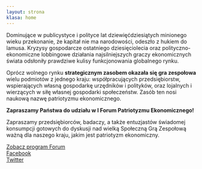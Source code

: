 ```yaml
---
layout: strona
klasa: home
---
```


<span class="dropcap">D</span>ominujące w publicystyce i polityce lat dziewięćdziesiątych minionego wieku przekonanie, że kapitał nie ma narodowości, odeszło z hukiem do lamusa. Kryzysy gospodarcze ostatniego dziesięciolecia oraz polityczno-ekonomiczne lobbingowe działania najsilniejszych graczy ekonomicznych świata odsłoniły prawdziwe kulisy funkcjonowania globalnego rynku.

Oprócz wolnego rynku **strategicznym zasobem okazała się gra zespołowa** wielu podmiotów z jednego kraju: współpracujących przedsiębiorstw, wspierających własną gospodarkę urzędników i polityków, oraz lojalnych i wierzących w siłę własnej gospodarki społeczeństw. Zasób ten nosi naukową nazwę patriotyzmu ekonomicznego.

**Zapraszamy Państwa do udziału w I Forum Patriotyzmu Ekonomicznego!**

Zapraszamy przedsiębiorców, badaczy, a także entuzjastów świadomej konsumpcji gotowych do dyskusji nad wielką Społeczną Grą Zespołową ważną dla naszego kraju, jakim jest patriotyzm ekonomiczny.

<div class="button button--program">
    <a href="/program.html">Zobacz program Forum</a>
</div>
<div class="button button--fb">
    <a href="https://www.facebook.com/forumpatriotyzmuekonomicznego">Facebook</a>
</div>
<div class="button button--twtr">
    <a href="https://twitter.com/ForPatriotEkon">Twitter</a>
</div>
